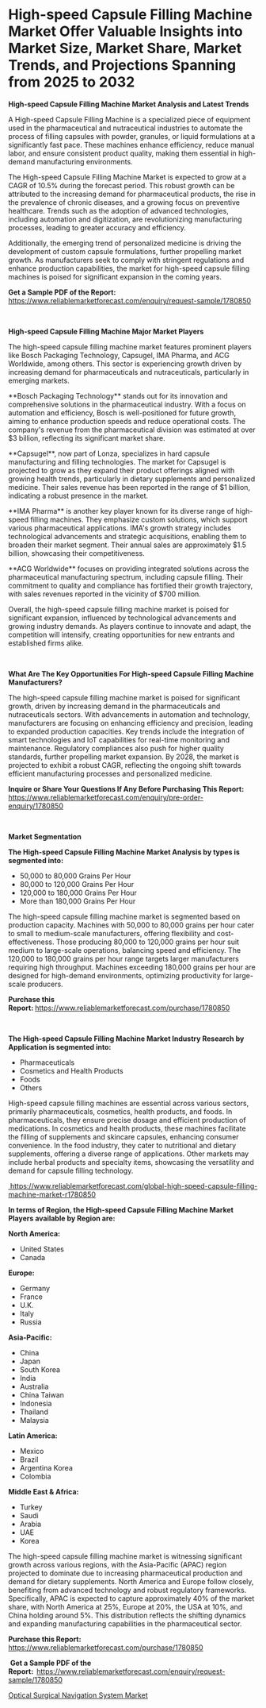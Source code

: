 <p><h1>High-speed Capsule Filling Machine Market Offer Valuable Insights into Market Size, Market Share, Market Trends, and Projections Spanning from 2025 to 2032</h1></p><p><strong>High-speed Capsule Filling Machine Market Analysis and Latest Trends</strong></p>
<p><p>A High-speed Capsule Filling Machine is a specialized piece of equipment used in the pharmaceutical and nutraceutical industries to automate the process of filling capsules with powder, granules, or liquid formulations at a significantly fast pace. These machines enhance efficiency, reduce manual labor, and ensure consistent product quality, making them essential in high-demand manufacturing environments.</p><p>The High-speed Capsule Filling Machine Market is expected to grow at a CAGR of 10.5% during the forecast period. This robust growth can be attributed to the increasing demand for pharmaceutical products, the rise in the prevalence of chronic diseases, and a growing focus on preventive healthcare. Trends such as the adoption of advanced technologies, including automation and digitization, are revolutionizing manufacturing processes, leading to greater accuracy and efficiency.</p><p>Additionally, the emerging trend of personalized medicine is driving the development of custom capsule formulations, further propelling market growth. As manufacturers seek to comply with stringent regulations and enhance production capabilities, the market for high-speed capsule filling machines is poised for significant expansion in the coming years.</p></p>
<p><strong>Get a Sample PDF of the Report:&nbsp;</strong> <a href="https://www.reliablemarketforecast.com/enquiry/request-sample/1780850?utm_campaign=2724&utm_medium=2&utm_source=Github&utm_content=ia&utm_term=25032025&utm_id=high-speed-capsule-filling-machine">https://www.reliablemarketforecast.com/enquiry/request-sample/1780850</a></p>
<p>&nbsp;</p>
<p><strong>High-speed Capsule Filling Machine Major Market Players</strong></p>
<p><p>The high-speed capsule filling machine market features prominent players like Bosch Packaging Technology, Capsugel, IMA Pharma, and ACG Worldwide, among others. This sector is experiencing growth driven by increasing demand for pharmaceuticals and nutraceuticals, particularly in emerging markets.</p><p>**Bosch Packaging Technology** stands out for its innovation and comprehensive solutions in the pharmaceutical industry. With a focus on automation and efficiency, Bosch is well-positioned for future growth, aiming to enhance production speeds and reduce operational costs. The company's revenue from the pharmaceutical division was estimated at over $3 billion, reflecting its significant market share.</p><p>**Capsugel**, now part of Lonza, specializes in hard capsule manufacturing and filling technologies. The market for Capsugel is projected to grow as they expand their product offerings aligned with growing health trends, particularly in dietary supplements and personalized medicine. Their sales revenue has been reported in the range of $1 billion, indicating a robust presence in the market.</p><p>**IMA Pharma** is another key player known for its diverse range of high-speed filling machines. They emphasize custom solutions, which support various pharmaceutical applications. IMA's growth strategy includes technological advancements and strategic acquisitions, enabling them to broaden their market segment. Their annual sales are approximately $1.5 billion, showcasing their competitiveness.</p><p>**ACG Worldwide** focuses on providing integrated solutions across the pharmaceutical manufacturing spectrum, including capsule filling. Their commitment to quality and compliance has fortified their growth trajectory, with sales revenues reported in the vicinity of $700 million.</p><p>Overall, the high-speed capsule filling machine market is poised for significant expansion, influenced by technological advancements and growing industry demands. As players continue to innovate and adapt, the competition will intensify, creating opportunities for new entrants and established firms alike.</p></p>
<p>&nbsp;</p>
<p><strong>What Are The Key Opportunities For High-speed Capsule Filling Machine Manufacturers?</strong></p>
<p><p>The high-speed capsule filling machine market is poised for significant growth, driven by increasing demand in the pharmaceuticals and nutraceuticals sectors. With advancements in automation and technology, manufacturers are focusing on enhancing efficiency and precision, leading to expanded production capacities. Key trends include the integration of smart technologies and IoT capabilities for real-time monitoring and maintenance. Regulatory compliances also push for higher quality standards, further propelling market expansion. By 2028, the market is projected to exhibit a robust CAGR, reflecting the ongoing shift towards efficient manufacturing processes and personalized medicine.</p></p>
<p><strong>Inquire or Share Your Questions If Any Before Purchasing This Report:</strong> <a href="https://www.reliablemarketforecast.com/enquiry/pre-order-enquiry/1780850?utm_campaign=2724&utm_medium=2&utm_source=Github&utm_content=ia&utm_term=25032025&utm_id=high-speed-capsule-filling-machine">https://www.reliablemarketforecast.com/enquiry/pre-order-enquiry/1780850</a></p>
<p>&nbsp;</p>
<p><strong>Market Segmentation</strong></p>
<p><strong>The High-speed Capsule Filling Machine Market Analysis by types is segmented into:</strong></p>
<p><ul><li>50,000 to 80,000 Grains Per Hour</li><li>80,000 to 120,000 Grains Per Hour</li><li>120,000 to 180,000 Grains Per Hour</li><li>More than 180,000 Grains Per Hour</li></ul></p>
<p><p>The high-speed capsule filling machine market is segmented based on production capacity. Machines with 50,000 to 80,000 grains per hour cater to small to medium-scale manufacturers, offering flexibility and cost-effectiveness. Those producing 80,000 to 120,000 grains per hour suit medium to large-scale operations, balancing speed and efficiency. The 120,000 to 180,000 grains per hour range targets larger manufacturers requiring high throughput. Machines exceeding 180,000 grains per hour are designed for high-demand environments, optimizing productivity for large-scale producers.</p></p>
<p><strong>Purchase this Report:&nbsp;</strong><a href="https://www.reliablemarketforecast.com/purchase/1780850?utm_campaign=2724&utm_medium=2&utm_source=Github&utm_content=ia&utm_term=25032025&utm_id=high-speed-capsule-filling-machine">https://www.reliablemarketforecast.com/purchase/1780850</a></p>
<p>&nbsp;</p>
<p><strong>The High-speed Capsule Filling Machine Market Industry Research by Application is segmented into:</strong></p>
<p><ul><li>Pharmaceuticals</li><li>Cosmetics and Health Products</li><li>Foods</li><li>Others</li></ul></p>
<p><p>High-speed capsule filling machines are essential across various sectors, primarily pharmaceuticals, cosmetics, health products, and foods. In pharmaceuticals, they ensure precise dosage and efficient production of medications. In cosmetics and health products, these machines facilitate the filling of supplements and skincare capsules, enhancing consumer convenience. In the food industry, they cater to nutritional and dietary supplements, offering a diverse range of applications. Other markets may include herbal products and specialty items, showcasing the versatility and demand for capsule filling technology.</p></p>
<p><a href="https://www.reliablemarketforecast.com/global-high-speed-capsule-filling-machine-market-r1780850?utm_campaign=2724&utm_medium=2&utm_source=Github&utm_content=ia&utm_term=25032025&utm_id=high-speed-capsule-filling-machine">&nbsp;https://www.reliablemarketforecast.com/global-high-speed-capsule-filling-machine-market-r1780850</a></p>
<p><strong>In terms of Region, the High-speed Capsule Filling Machine Market Players available by Region are:</strong></p>
<p>
    <p> <strong> North America: </strong>
        <ul>
            <li>United States</li>
            <li>Canada</li>
        </ul>
        </p> 
    <p> <strong> Europe: </strong>
        <ul>
            <li>Germany</li>
            <li>France</li>
            <li>U.K.</li>
            <li>Italy</li>
            <li>Russia</li>
        </ul>
        </p> 
    <p> <strong> Asia-Pacific: </strong>
        <ul>
            <li>China</li>
            <li>Japan</li>
            <li>South Korea</li>
            <li>India</li>
            <li>Australia</li>
            <li>China Taiwan</li>
            <li>Indonesia</li>
            <li>Thailand</li>
            <li>Malaysia</li>
        </ul>
        </p> 
    <p> <strong> Latin America: </strong>
        <ul>
            <li>Mexico</li>
            <li>Brazil</li>
            <li>Argentina Korea</li>
            <li>Colombia</li>
        </ul>
        </p> 
    <p> <strong> Middle East & Africa: </strong>
        <ul>
            <li>Turkey</li>
            <li>Saudi</li>
            <li>Arabia</li>
            <li>UAE</li>
            <li>Korea</li>
        </ul>
    </p>
    </p>
<p><p>The high-speed capsule filling machine market is witnessing significant growth across various regions, with the Asia-Pacific (APAC) region projected to dominate due to increasing pharmaceutical production and demand for dietary supplements. North America and Europe follow closely, benefiting from advanced technology and robust regulatory frameworks. Specifically, APAC is expected to capture approximately 40% of the market share, with North America at 25%, Europe at 20%, the USA at 10%, and China holding around 5%. This distribution reflects the shifting dynamics and expanding manufacturing capabilities in the pharmaceutical sector.</p></p>
<p><strong>Purchase this Report: </strong><a href="https://www.reliablemarketforecast.com/purchase/1780850?utm_campaign=2724&utm_medium=2&utm_source=Github&utm_content=ia&utm_term=25032025&utm_id=high-speed-capsule-filling-machine">https://www.reliablemarketforecast.com/purchase/1780850</a></p>
<p>&nbsp;<strong>Get a Sample PDF of the Report:&nbsp;&nbsp;</strong><a href="https://www.reliablemarketforecast.com/enquiry/request-sample/1780850?utm_campaign=2724&utm_medium=2&utm_source=Github&utm_content=ia&utm_term=25032025&utm_id=high-speed-capsule-filling-machine">https://www.reliablemarketforecast.com/enquiry/request-sample/1780850</a></p>
<p><strong></strong></p>
<p><p><a href="https://github.com/tselahiara/Market-Research-Report-List-1/blob/main/optical-surgical-navigation-system-market.md?utm_campaign=2724&utm_medium=2&utm_source=Github&utm_content=ia&utm_term=25032025&utm_id=high-speed-capsule-filling-machine">Optical Surgical Navigation System Market</a></p></p>